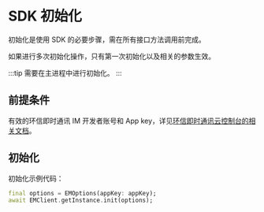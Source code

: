 # SDK 初始化

初始化是使用 SDK 的必要步骤，需在所有接口方法调用前完成。

如果进行多次初始化操作，只有第一次初始化以及相关的参数生效。

:::tip
需要在主进程中进行初始化。
:::

## 前提条件

有效的环信即时通讯 IM 开发者账号和 App key，详见[环信即时通讯云控制台的相关文档](enable_and_configure_IM.html#创建应用)。

## 初始化

初始化示例代码：

```dart
final options = EMOptions(appKey: appKey);
await EMClient.getInstance.init(options); 
```
